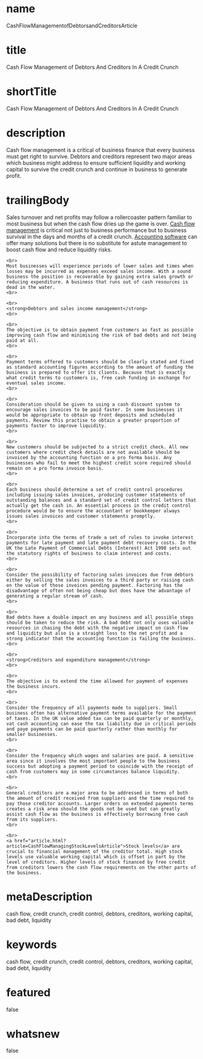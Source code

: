 # name
CashFlowManagementofDebtorsandCreditorsArticle

# title
Cash Flow Management of Debtors And Creditors In A Credit Crunch

# shortTitle
Cash Flow Management of Debtors And Creditors In A Credit Crunch

# description
Cash flow management is a critical of business finance that every business must get right to survive. Debtors and creditors represent two major areas which business might address to ensure sufficient liquidity and working capital to survive the credit crunch and continue in business to generate profit.

# trailingBody
<p>
    Sales turnover and net profits may follow a rollercoaster pattern familiar to most business but when the cash flow dries up the game is over. <a href="article.html?article=CashFlowManagingStockLevelsArticle">Cash flow management</a> is critical not just to business performance but to business survival in the days and months of a credit crunch. <a href="home.html">Accounting software</a> can offer many solutions but there is no substitute for astute management to boost cash flow and reduce liquidity risks.
    <br>
     
    <br>
    Most businesses will experience periods of lower sales and times when losses may be incurred as expenses exceed sales income. With a sound business the position is recoverable by gaining extra sales growth or reducing expenditure. A business that runs out of cash resources is dead in the water.
    <br>
     
    <br>
    <strong>Debtors and sales income management</strong>
    <br>
     
    <br>
    The objective is to obtain payment from customers as fast as possible improving cash flow and minimising the risk of bad debts and not being paid at all.
    <br>
     
    <br>
    Payment terms offered to customers should be clearly stated and fixed as standard accounting figures according to the amount of funding the business is prepared to offer its clients. Because that is exactly what credit terms to customers is, free cash funding in exchange for eventual sales income.
    <br>
     
    <br>
    Consideration should be given to using a cash discount system to encourage sales invoices to be paid faster. In some businesses it would be appropriate to obtain up front deposits and scheduled payments. Review this practise to obtain a greater proportion of payments faster to improve liquidity.
    <br>
     
    <br>
    New customers should be subjected to a strict credit check. All new customers where credit check details are not available should be invoiced by the accounting function on a pro forma basis. Any businesses who fail to meet the highest credit score required should remain on a pro forma invoice basis.
    <br>
     
    <br>
    Each business should determine a set of credit control procedures including issuing sales invoices, producing customer statements of outstanding balances and a standard set of credit control letters that actually get the cash in. An essential process in the credit control procedure would be to ensure the accountant or bookkeeper always issues sales invoices and customer statements promptly.
    <br>
     
    <br>
    Incorporate into the terms of trade a set of rules to invoke interest payments for late payment and late payment debt recovery costs. In the UK the Late Payment of Commercial Debts (Interest) Act 1998 sets out the statutory rights of business to claim interest and costs.
    <br>
     
    <br>
    Consider the possibility of factoring sales invoices due from debtors either by selling the sales invoices to a third party or raising cash on the value of those invoices pending payment. Factoring has the disadvantage of often not being cheap but does have the advantage of generating a regular stream of cash.
    <br>
     
    <br>
    Bad debts have a double impact on any business and all possible steps should be taken to reduce the risk. A bad debt not only uses valuable resources in chasing the debt with the negative impact on cash flow and liquidity but also is a straight loss to the net profit and a strong indicator that the accounting function is failing the business.
    <br>
     
    <br>
    <strong>Creditors and expenditure management</strong>
    <br>
     
    <br>
    The objective is to extend the time allowed for payment of expenses the business incurs.
    <br>
     
    <br>
    Consider the frequency of all payments made to suppliers. Small business often has alternative payment terms available for the payment of taxes. In the UK value added tax can be paid quarterly or monthly, vat cash accounting can ease the tax liability due in critical periods and paye payments can be paid quarterly rather than monthly for smaller businesses.
    <br>
     
    <br>
    Consider the frequency which wages and salaries are paid. A sensitive area since it involves the most important people to the business success but adopting a payment period to coincide with the receipt of cash from customers may in some circumstances balance liquidity.
    <br>
     
    <br>
    General creditors are a major area to be addressed in terms of both the amount of credit received from suppliers and the time required to pay those creditor accounts. Larger orders on extended payments terms creates a risk area should the goods not be used but can greatly assist cash flow as the business is effectively borrowing free cash from its suppliers.
    <br>
     
    <br>
    <a href="article.html?article=CashFlowManagingStockLevelsArticle">Stock levels</a> are crucial to financial management of the creditor total. High stock levels use valuable working capital which is offset in part by the level of creditors. Higher levels of stock financed by free credit from creditors lowers the cash flow requirements on the other parts of the business.
</p>


# metaDescription
cash flow, credit crunch, credit control, debtors, creditors, working capital, bad debt, liquidity

# keywords
cash flow, credit crunch, credit control, debtors, creditors, working capital, bad debt, liquidity

# featured
false

# whatsnew
false
